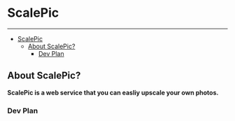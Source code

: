 # ScalePic

---

- [ScalePic](#scalepic)
  - [About ScalePic?](#about-scalepic)
    - [Dev Plan](#dev-plan)

## About ScalePic?

__ScalePic is a web service that you can easliy upscale your own photos.__

### Dev Plan

